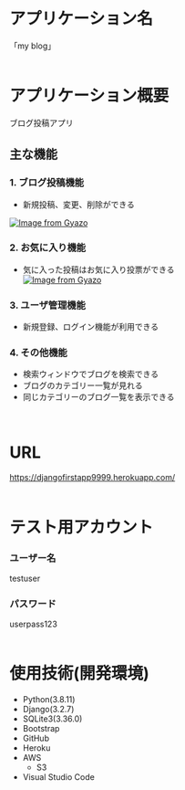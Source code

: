 # アプリケーション名
「my blog」
<br />
<br />

# アプリケーション概要
ブログ投稿アプリ
## 主な機能
### 1. ブログ投稿機能
- 新規投稿、変更、削除ができる

[![Image from Gyazo](https://i.gyazo.com/0521e4dbba7ee7ae4cc4b892d111d866.gif)](https://gyazo.com/0521e4dbba7ee7ae4cc4b892d111d866)

### 2. お気に入り機能
- 気に入った投稿はお気に入り投票ができる<br />
[![Image from Gyazo](https://i.gyazo.com/a2507a4bf15f2e7540cd8956b5ab9464.gif)](https://gyazo.com/a2507a4bf15f2e7540cd8956b5ab9464)

### 3. ユーザ管理機能
- 新規登録、ログイン機能が利用できる

### 4. その他機能
- 検索ウィンドウでブログを検索できる
- ブログのカテゴリー一覧が見れる
- 同じカテゴリーのブログ一覧を表示できる
<br />

# URL
https://djangofirstapp9999.herokuapp.com/
<br />
<br />

# テスト用アカウント
### ユーザー名
  testuser
### パスワード
  userpass123
<br />
<br />


# 使用技術(開発環境)
- Python(3.8.11)
- Django(3.2.7)
- SQLite3(3.36.0)
- Bootstrap
- GitHub
- Heroku
- AWS
  - S3
- Visual Studio Code
<br />



